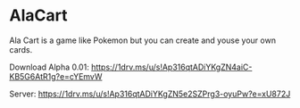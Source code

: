 # AlaCart

Ala Cart is a game like Pokemon but you can create and youse your own cards.

Download Alpha 0.01: https://1drv.ms/u/s!Ap316qtADiYKgZN4aiC-KB5G6AtR1g?e=cYEmvW

Server: https://1drv.ms/u/s!Ap316qtADiYKgZN5e2SZPrg3-oyuPw?e=xU872J
